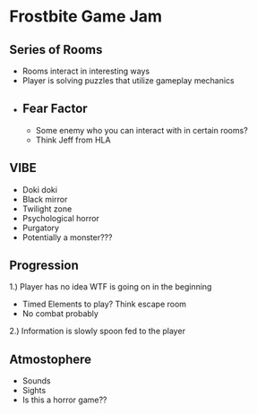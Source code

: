 # Frostbite Game Jam
## Series of Rooms
- Rooms interact in interesting ways
- Player is solving puzzles that utilize gameplay mechanics
- ## Fear Factor
    - Some enemy who you can interact with in certain rooms?
    - Think Jeff from HLA

## VIBE
- Doki doki
- Black mirror
- Twilight zone
- Psychological horror
- Purgatory
- Potentially a monster???

## Progression
1.) Player has no idea WTF is going on in the beginning
- Timed Elements to play? Think escape room
- No combat probably

2.) Information is slowly spoon fed to the player

## Atmostophere
- Sounds
- Sights
- Is this a horror game??